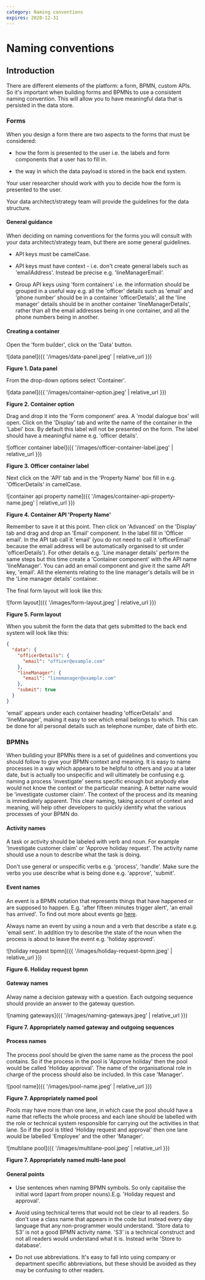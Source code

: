 ```yaml
---
category: Naming conventions
expires: 2020-12-31
---
```


# Naming conventions

## Introduction

There are different elements of the platform: a form, BPMN, custom APIs. So it's important when building forms and BPMNs to use a consistent naming convention. This will allow you to have meaningful data that is persisted in the data store.

### Forms
When you design a form there are two aspects to the forms that must be considered:

* how the form is presented to the user i.e. the labels and form components that a user has to fill in.

* the way in which the data payload is stored in the back end system.

Your user researcher should work with you to decide how the form is presented to the user.

 Your data architect/strategy team will provide the guidelines for the data structure.

#### General guidance

When deciding on naming conventions for the forms you will consult with your data architect/strategy team, but there are some general guidelines.

* API keys must be camelCase.

* API keys must have context - i.e. don't create general labels such as 'emailAddress'. Instead be precise e.g. 'lineManagerEmail'.

* Group API keys using 'form containers' i.e. the information should be grouped in a useful way e.g. all the 'officer' details such as 'email' and 'phone number' should be in a container 'officerDetails', all the 'line manager' details should be in another container 'lineManagerDetails', rather than all the email addresses being in one container, and all the phone numbers being in another.

#### Creating a container

Open the 'form builder', click on the 'Data' button.

![data panel]({{ '/images/data-panel.jpeg' | relative_url }})

**Figure 1. Data panel**

From the drop-down options select 'Container'.

![data panel]({{ '/images/container-option.jpeg' | relative_url }})

**Figure 2. Container option**


Drag and drop it into the 'Form component' area. A 'modal dialogue box' will open. Click on the 'Display' tab and write the name of the container in the 'Label' box. By default this label will not be presented on the form. The label should have a meaningful name e.g. 'officer details'.

![officer container label]({{ '/images/officer-container-label.jpeg' | relative_url }})

**Figure 3. Officer container label**

Next click on the 'API' tab and in the 'Property Name' box fill in e.g. 'OfficerDetails' in camelCase.

![container api property name]({{ '/images/container-api-property-name.jpeg' | relative_url }})

**Figure 4. Container API 'Property Name'**


Remember to save it at this point. Then click on 'Advanced' on the 'Display' tab and drag and drop an 'Email' component.
In the label fill in 'Officer email'. In the API tab call it 'email' (you do not need to call it 'officerEmail' because the email address will be automatically organised to sit under 'officerDetails').
For other details e.g. 'Line manager details' perform the same steps but this time create a 'Container component' with the API name 'lineManager'. You can add an email component and give it the same API key, 'email'. All the elements relating to the line manager's details will be in the 'Line manager details' container.

The final form layout will look like this:

![form layout]({{ '/images/form-layout.jpeg' | relative_url }})

**Figure 5. Form layout**

When you submit the form the data that gets submitted to the back end system will look like this:

```json
{
  "data": {
    "officerDetails": {
      "email": "officer@example.com"
    },
    "lineManager": {
      "email": "linemanager@example.com"
    },
    "submit": true
  }
}
```

'email' appears under each container heading 'officerDetails' and 'lineManager', making it easy to see which email belongs to which.
This can be done for all personal details such as telephone number, date of birth etc.

### BPMNs

When building your BPMNs there is a set of guidelines and conventions you should follow to give your BPMN context and meaning. It is easy to name processes in a way which appears to be helpful to others and you at a later date, but is actually too unspecific and will ultimately be confusing e.g. naming a process 'investigate' seems specific enough but anybody else would not know the context or the particular meaning. A better name would be 'investigate customer claim'. The context of the process and its meaning is immediately apparent. This clear naming, taking account of context and meaning, will help other developers to quickly identify what the various processes of your BPMN do.

#### Activity names

A task or activity should be labeled with verb and noun. For example 'Investigate customer claim' or 'Approve holiday request'. The activity name should use a noun to describe what the task is doing.

Don't use general or unspecific verbs e.g. 'process', 'handle'. Make sure the verbs you use describe what is being done e.g. 'approve', 'submit'.  

#### Event names

An event is a BPMN notation that represents things that have happened or are supposed to happen. E.g. 'after fifteen minutes trigger alert', 'an email has arrived'. To find out more about events go [here](https://camunda.com/bpmn/reference/).

Always name an event by using a noun and a verb that describe a state e.g. 'email sent'. In addition try to describe the state of the noun when the process is about to leave the event e.g. 'holiday approved'.

![holiday request bpmn]({{ '/images/holiday-request-bpmn.jpeg' | relative_url }})

**Figure 6. Holiday request bpmn**

#### Gateway names

Alway name a decision gateway with a question. Each outgoing sequence should provide an answer to the gateway question. 

![naming gateways]({{ '/images/naming-gateways.jpeg' | relative_url }})

**Figure 7. Appropriately named gateway and outgoing sequences**

#### Process names

The process pool should be given the same name as the process the pool contains. So if the process in the pool is 'Approve holiday' then the pool would be called 'Holiday approval'. The name of the organisational role in charge of the process should also be included. In this case 'Manager'.

![pool name]({{ '/images/pool-name.jpeg' | relative_url }})

**Figure 7. Appropriately named pool**

Pools may have more than one lane, in which case the pool should have a name that reflects the whole process and each lane should be labelled with the role or technical system responsible for carrying out the activities in that lane. So if the pool is titled 'Holiday request and approval' then one lane would be labelled 'Employee' and the other 'Manager'.

![multilane pool]({{ '/images/multilane-pool.jpeg' | relative_url }})

**Figure 7. Appropriately named multi-lane pool**


#### General points

* Use sentences when naming BPMN symbols. So only capitalise the initial word (apart from proper nouns).E.g. 'Holiday request and approval'.

* Avoid using technical terms that would not be clear to all readers. So don't use a class name that appears in the code but instead every day language that any non-programmer would understand. 'Store data to S3' is not a good BPMN activity name. 'S3' is a technical construct and not all readers would understand what it is. Instead write 'Store to database'.

* Do not use abbreviations. It's easy to fall into using company or department specific abbreviations, but these should be avoided as they may be confusing to other readers.
